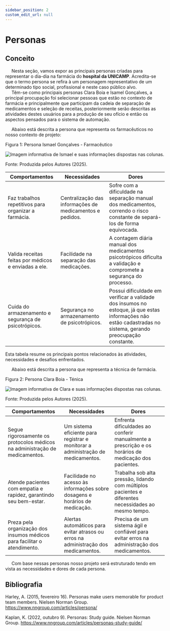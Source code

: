 ```yaml
---
sidebar_position: 2
custom_edit_url: null
---
```


# Personas

## Conceito

&nbsp;&nbsp;&nbsp;&nbsp;&nbsp;Nesta seção, vamos expor as principais personas criadas para representar o dia-dia na farmácia do **hospital da UNICAMP**. Acredita-se que o termo persona se refira à um personagem representativo de um determinado tipo social, profissional e neste caso público alvo.
<br/>
&nbsp;&nbsp;&nbsp;&nbsp;&nbsp;Têm-se como principais personas Clara Boia e Isamel Gonçalves, a principal procupação foi selecionar pessoas que estão no contexto de farmácia e principalmente que participam da cadeia de separação de medicamentos e seleção de receitas, posteriormente serão descritas as atividades destes usuários para a produção de seu ofício e então os aspectos pensados para o sistema de automação.

&nbsp;&nbsp;&nbsp;&nbsp;&nbsp;Abaixo está descrita a persona que representa os farmacêuticos no nosso contexto de projeto:

<p style={{textAlign: 'center'}}>Figura 1: Persona Ismael Gonçalves - Farmacêutico</p>
<div style={{margin: 25}}>
    <div style={{textAlign: 'center'}}>
        <img src={require("../../../../media/personas/ismaelgoncalves_persona.png").default} style={{width: 800}} alt="Imagem informativa de Ismael e suas informações dispostas nas colunas." />
        <br />
    </div>
</div>
<p style={{textAlign: 'center'}}>Fonte: Produzida pelos Autores (2025). </p>

| **Comportamentos**                                                     | **Necessidades**                                            | **Dores**                                                                                                                                                             |
|------------------------------------------------------------------------|-------------------------------------------------------------|-----------------------------------------------------------------------------------------------------------------------------------------------------------------------|
| Faz trabalhos repetitivos para organizar a farmácia.                   | Centralização das informações de medicamentos e pedidos.    | Sofre com a dificuldade na separação manual dos medicamentos, correndo o risco constante de separá-los de forma equivocada.                                             |
| Valida receitas feitas por médicos e enviadas a ele.                   | Facilidade na separação das medicações.                     | A contagem diária manual dos medicamentos psicotrópicos dificulta a validação e compromete a segurança do processo.                                                      |
| Cuida do armazenamento e segurança de psicotrópicos.                   | Segurança no armazenamento de psicotrópicos.                | Possui dificuldade em verificar a validade dos insumos no estoque, já que estas informações não estão cadastradas no sistema, gerando preocupação constante.         |

Esta tabela resume os principais pontos relacionados às atividades, necessidades e desafios enfrentados.

&nbsp;&nbsp;&nbsp;&nbsp;&nbsp;Abaixo está descrita a persona que representa a técnica de farmácia. 

<p style={{textAlign: 'center'}}>Figura 2: Persona Clara Boia - Ténica</p>
<div style={{margin: 25}}>
    <div style={{textAlign: 'center'}}>
        <img src={require("../../../../media/personas/claraboia_persona.png").default} style={{width: 800}} alt="Imagem informativa de Clara e suas informações dispostas nas colunas." />
        <br />
    </div>
</div>
<p style={{textAlign: 'center'}}>Fonte: Produzida pelos Autores (2025). </p>

| **Comportamentos**                                                                                           | **Necessidades**                                                                                         | **Dores**                                                                                                                           |
|--------------------------------------------------------------------------------------------------------------|----------------------------------------------------------------------------------------------------------|-------------------------------------------------------------------------------------------------------------------------------------|
| Segue rigorosamente os protocolos médicos na administração de medicamentos.                                  | Um sistema eficiente para registrar e monitorar a administração de medicamentos.                         | Enfrenta dificuldades ao conferir manualmente a prescrição e os horários de medicação dos pacientes.                               |
| Atende pacientes com empatia e rapidez, garantindo seu bem-estar.                                            | Facilidade no acesso às informações sobre dosagens e horários de medicação.                              | Trabalha sob alta pressão, lidando com múltiplos pacientes e diferentes necessidades ao mesmo tempo.                              |
| Preza pela organização dos insumos médicos para facilitar o atendimento.                                     | Alertas automáticos para evitar atrasos ou erros na administração dos medicamentos.                      | Precisa de um sistema ágil e confiável para evitar erros na administração dos medicamentos.                                       |

&nbsp;&nbsp;&nbsp;&nbsp;&nbsp;Com base nessas personas nosso projeto será estruturado tendo em vista as necessidades e dores de cada persona.

## Bibliografia

Harley, A. (2015, fevereiro 16). Personas make users memorable for product team members. Nielsen Norman Group. https://www.nngroup.com/articles/persona/


Kaplan, K. (2022, outubro 9). Personas: Study guide. Nielsen Norman Group. https://www.nngroup.com/articles/personas-study-guide/